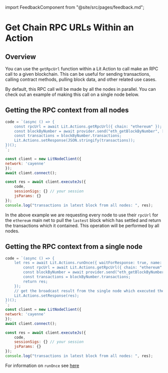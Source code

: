 import FeedbackComponent from "@site/src/pages/feedback.md";

# Get Chain RPC URLs Within an Action

## Overview

You can use the `getRpcUrl` function within a Lit Action to call make an RPC call to a given blockchain. This can be useful for sending transactions, calling contract methods, pulling block data, and other related use cases.

By default, this RPC call will be made by all the nodes in parallel. You can check out an example of making this call on a single node below.

## Getting the RPC context from all nodes
```js
code = `(async () => {
    const rpcUrl = await Lit.Actions.getRpcUrl({ chain: "ethereum" });
    const blockByNumber = await provider.send("eth_getBlockByNumber", ["latest", false]);
    const transactions = blockByNumber.transactions;
    Lit.Actions.setResponse(JSON.stringify(transactions));
})();
`;

const client = new LitNodeClient({
network: 'cayenne'
});
await client.connect();

const res = await client.executeJs({
    code,
    sessionSigs: {} // your session
    jsParams: {}
});
console.log("transactions in latest block from all nodes: ", res);
```
In the above example we are requesting every node to use their `rpcUrl` for the `ethereum` main net to pull the `lastest` block which has settled and return the transactions which it contained. This operation will be performed by all nodes.

## Getting the RPC context from a single node

```js
code = `(async () => {
    let res = await Lit.Actions.runOnce({ waitForResponse: true, name: "txnSender" }, async () => {
        const rpcUrl = await Lit.Actions.getRpcUrl({ chain: "ethereum" });
        const blockByNumber = await provider.send("eth_getBlockByNumber", ["latest", false]);
        const transactions = blockByNumber.transactions;
        return res;
    });
    // get the broadcast result from the single node which executed the block query and return it from all clients.
    Lit.Actions.setResponse(res);
})();
`;
const client = new LitNodeClient({
network: 'cayenne'
});
await client.connect();

const res = await client.executeJs({
    code,
    sessionSigs: {} // your session
    jsParams: {}
});
console.log("transactions in latest block from all nodes: ", res);
```

For information on `runOnce` see [here](./run-once.md)